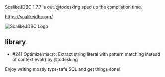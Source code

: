 ScalikeJDBC 1.7.7 is out. @todesking sped up the compilation time. 

https://scalikejdbc.org/

![ScalikeJDBC Logo](https://scalikejdbc.org/images/logo.png)

## library

- #241 Optimize macro: Extract string literal with pattern matching instead of context.eval() by @todesking

Enjoy writing mostly type-safe SQL and get things done!


